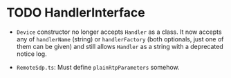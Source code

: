 # TODO HandlerInterface

* `Device` constructor no longer accepts `Handler` as a class. It now accepts any of `handlerName` (string) or `handlerFactory` (both optionals, just one of them can be given) and still allows `Handler` as a string with a deprecated notice log.

* `RemoteSdp.ts`: Must define `plainRtpParameters` somehow.
